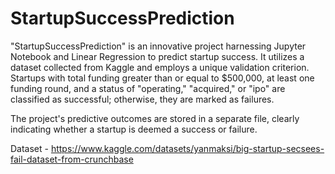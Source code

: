 # StartupSuccessPrediction

"StartupSuccessPrediction" is an innovative project harnessing Jupyter Notebook and Linear Regression to predict startup success. It utilizes a dataset collected from Kaggle and employs a unique validation criterion. Startups with total funding greater than or equal to $500,000, at least one funding round, and a status of "operating," "acquired," or "ipo" are classified as successful; otherwise, they are marked as failures.

The project's predictive outcomes are stored in a separate file, clearly indicating whether a startup is deemed a success or failure.

Dataset - https://www.kaggle.com/datasets/yanmaksi/big-startup-secsees-fail-dataset-from-crunchbase
